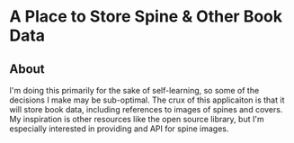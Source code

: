 # A Place to Store Spine & Other Book Data

## About
I'm doing this primarily for the sake of self-learning, so some of the decisions I make may be sub-optimal. The crux of this applicaiton is that it will store book data, including references to images of spines and covers. My inspiration is other resources like the open source library, but I'm especially interested in providing and API for spine images. 